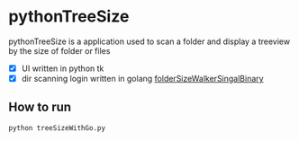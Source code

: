 # pythonTreeSize

pythonTreeSize is a application used to scan a folder and display a treeview by the size of folder or files
- [x] UI written in python tk
- [x] dir scanning login written in golang [folderSizeWalkerSingalBinary](https://github.com/holly3k/folderSizeWalkerSingalBinary)

## How to run
```
python treeSizeWithGo.py
```
